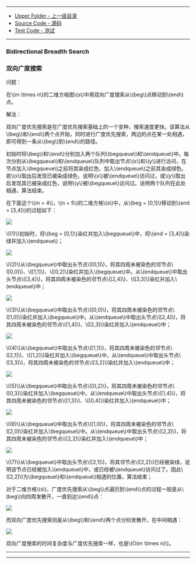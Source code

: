 --------
* [Upper Folder - 上一级目录](../)
* [Source Code - 源码](https://github.com/zhaochenyou/Way-to-Algorithm/blob/master/src/Search/BidirectionalBreadthSearch.hpp)
* [Test Code - 测试](https://github.com/zhaochenyou/Way-to-Algorithm/blob/master/src/Search/BidirectionalBreadthSearch.cpp)

--------

### Bidirectional Breadth Search
### 双向广度搜索
<div>
问题：
<p id="i">在\(m \times n\)的二维方格图\(s\)中用双向广度搜索从\(beg\)点移动到\(end\)点。 </p>
解法：
<p id="i">双向广度优先搜索是在广度优先搜索基础上的一个变种，搜索速度更快。该算法从\(beg\)和\(end\)两个点开始，同时进行广度优先搜索，两边的点在某一处相遇，即可得到一条从\(beg\)到\(end\)的路径。 </p>
<p id="i">初始时将\(beg\)和\(end\)分别加入两个队列\(begqueue\)和\(endqueue\)中。每次分别从\(begqueue\)和\(endqueue\)队列中取出节点\(x\)和\(y\)进行访问，在节点加入\(begqueue\)之前将其染成红色，加入\(endqueue\)之前其染成绿色。若\(x\)取出后发现已被染成绿色，说明\(x\)被\(endqueue\)访问过，或\(y\)取出后发现其已被染成红色，说明\(y\)被\(begqueue\)访问过。说明两个队列在此处相遇，算法结束。 </p>
<p id="i">在下面这个\(m = 4\)，\(n = 5\)的二维方格\(s\)中，从\(beg = [0,1]\)移动到\(end = [3,4]\)的过程如下： </p>
<p id="c"><img src="../res/BidirectionalBreadthSearch1.png" /></p>
<p id="i">\((1)\)初始时，将\(beg = [0,1]\)染红并加入\(begqueue\)中，将\(end = [3,4]\)染绿并加入\(endqueue\)； </p>
<p id="c"><img src="../res/BidirectionalBreadthSearch2.png" /></p>
<p id="i">\((2)\)从\(begqueue\)中取出头节点\([0,1]\)，将其四周未被染色的邻节点\([0,0]\)、\([1,1]\)、\([0,2]\)染红并加入\(begqueue\)中。从\(endqueue\)中取出头节点\([3,4]\)，将其四周未被染色的邻节点\([2,4]\)、\([3,3]\)染红并加入\(endqueue\)中； </p>
<p id="c"><img src="../res/BidirectionalBreadthSearch3.png" /></p>
<p id="i">\((3)\)从\(begqueue\)中取出头节点\([0,0]\)，将其四周未被染色的邻节点\([1,0]\)染红并加入\(begqueue\)中。从\(endqueue\)中取出头节点\([2,4]\)，将其四周未被染色的邻节点\([1,4]\)、\([2,3]\)染红并加入\(endqueue\)中； </p>
<p id="c"><img src="../res/BidirectionalBreadthSearch4.png" /></p>
<p id="i">\((4)\)从\(begqueue\)中取出头节点\([1,1]\)，将其四周未被染色的邻节点\([2,1]\)、\([1,2]\)染红并加入\(begqueue\)中。从\(endqueue\)中取出头节点\([3,3]\)，将其四周未被染色的邻节点\([3,2]\)染红并加入\(endqueue\)中； </p>
<p id="c"><img src="../res/BidirectionalBreadthSearch5.png" /></p>
<p id="i">\((5)\)从\(begqueue\)中取出头节点\([0,2]\)，将其四周未被染色的邻节点\([0,3]\)染红并加入\(begqueue\)中。从\(endqueue\)中取出头节点\([1,4]\)，将其四周未被染色的邻节点\([1,3]\)、\([0,4]\)染红并加入\(endqueue\)中； </p>
<p id="c"><img src="../res/BidirectionalBreadthSearch6.png" /></p>
<p id="i">\((6)\)从\(begqueue\)中取出头节点\([1,0]\)，将其四周未被染色的邻节点\([2,0]\)染红并加入\(begqueue\)中。从\(endqueue\)中取出头节点\([2,3]\)，将其四周未被染色的邻节点\([2,2]\)染红并加入\(endqueue\)中； </p>
<p id="c"><img src="../res/BidirectionalBreadthSearch7.png" /></p>
<p id="i">\((7)\)从\(begqueue\)中取出头节点\([2,1]\)，将其邻节点\([2,2]\)已经被染绿，说明该节点已经被加入\(endqueue\)中，或已经被\(endqueue\)访问过了。因此\([2,2]\)为\(begqueue\)和\(endqueue\)相遇的位置，算法结束； </p>
<p id="i">对于二维方格\(s\)，广度优先搜索从\(beg\)点遍历到\(end\)点的过程一般是从\(beg\)向四周发散开，一直到达\(end\)点： </p>
<p id="c"><img src="../res/BidirectionalBreadthSearch8.png" /></p>
<p id="i">而双向广度优先搜索则是从\(beg\)和\(end\)两个点分别发散开，在中间相遇： </p>
<p id="c"><img src="../res/BidirectionalBreadthSearch9.png" /></p>
<p id="i">双向广度搜索的时间复杂度与广度优先搜索一样，也是\(O(m \times n)\)。 </p>
</div>

--------
--------
